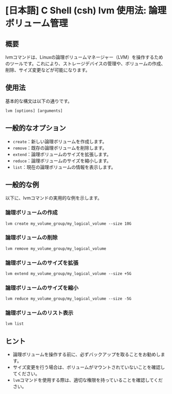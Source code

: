 # [日本語] C Shell (csh) lvm 使用法: 論理ボリューム管理

## 概要
lvmコマンドは、Linuxの論理ボリュームマネージャー（LVM）を操作するためのツールです。これにより、ストレージデバイスの管理や、ボリュームの作成、削除、サイズ変更などが可能になります。

## 使用法
基本的な構文は以下の通りです。

```csh
lvm [options] [arguments]
```

## 一般的なオプション
- `create`：新しい論理ボリュームを作成します。
- `remove`：既存の論理ボリュームを削除します。
- `extend`：論理ボリュームのサイズを拡張します。
- `reduce`：論理ボリュームのサイズを縮小します。
- `list`：現在の論理ボリュームの情報を表示します。

## 一般的な例
以下に、lvmコマンドの実用的な例を示します。

### 論理ボリュームの作成
```csh
lvm create my_volume_group/my_logical_volume --size 10G
```

### 論理ボリュームの削除
```csh
lvm remove my_volume_group/my_logical_volume
```

### 論理ボリュームのサイズを拡張
```csh
lvm extend my_volume_group/my_logical_volume --size +5G
```

### 論理ボリュームのサイズを縮小
```csh
lvm reduce my_volume_group/my_logical_volume --size -5G
```

### 論理ボリュームのリスト表示
```csh
lvm list
```

## ヒント
- 論理ボリュームを操作する前に、必ずバックアップを取ることをお勧めします。
- サイズ変更を行う場合は、ボリュームがマウントされていないことを確認してください。
- `lvm`コマンドを使用する際は、適切な権限を持っていることを確認してください。